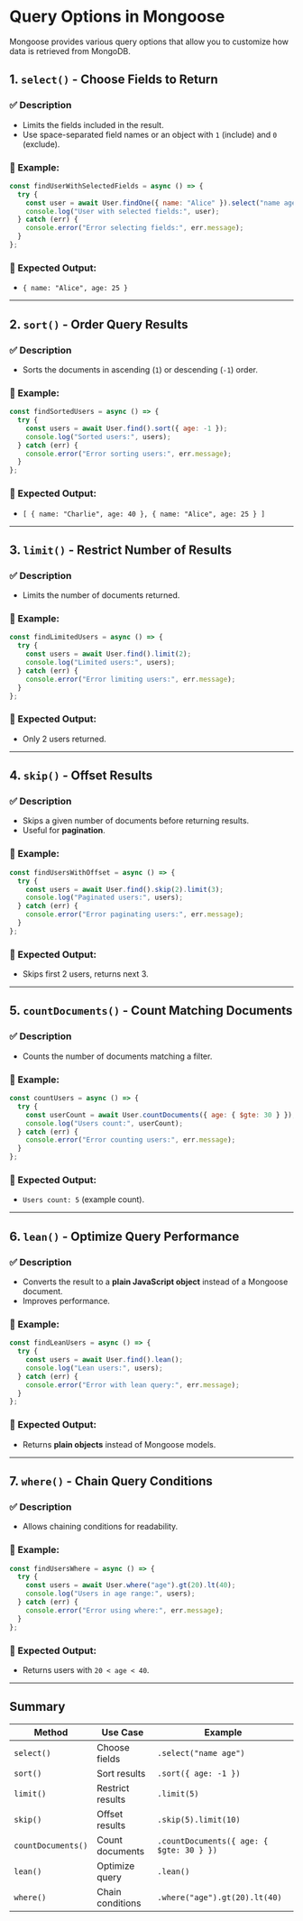 # Query Options in Mongoose

Mongoose provides various query options that allow you to customize how data is retrieved from MongoDB.

## 1. `select()` - Choose Fields to Return
### ✅ Description
- Limits the fields included in the result.
- Use space-separated field names or an object with `1` (include) and `0` (exclude).

### 📌 Example:
```js
const findUserWithSelectedFields = async () => {
  try {
    const user = await User.findOne({ name: "Alice" }).select("name age");
    console.log("User with selected fields:", user);
  } catch (err) {
    console.error("Error selecting fields:", err.message);
  }
};
```

### 🔹 Expected Output:
- `{ name: "Alice", age: 25 }`

---

## 2. `sort()` - Order Query Results
### ✅ Description
- Sorts the documents in ascending (`1`) or descending (`-1`) order.

### 📌 Example:
```js
const findSortedUsers = async () => {
  try {
    const users = await User.find().sort({ age: -1 });
    console.log("Sorted users:", users);
  } catch (err) {
    console.error("Error sorting users:", err.message);
  }
};
```

### 🔹 Expected Output:
- `[ { name: "Charlie", age: 40 }, { name: "Alice", age: 25 } ]`

---

## 3. `limit()` - Restrict Number of Results
### ✅ Description
- Limits the number of documents returned.

### 📌 Example:
```js
const findLimitedUsers = async () => {
  try {
    const users = await User.find().limit(2);
    console.log("Limited users:", users);
  } catch (err) {
    console.error("Error limiting users:", err.message);
  }
};
```

### 🔹 Expected Output:
- Only 2 users returned.

---

## 4. `skip()` - Offset Results
### ✅ Description
- Skips a given number of documents before returning results.
- Useful for **pagination**.

### 📌 Example:
```js
const findUsersWithOffset = async () => {
  try {
    const users = await User.find().skip(2).limit(3);
    console.log("Paginated users:", users);
  } catch (err) {
    console.error("Error paginating users:", err.message);
  }
};
```

### 🔹 Expected Output:
- Skips first 2 users, returns next 3.

---

## 5. `countDocuments()` - Count Matching Documents
### ✅ Description
- Counts the number of documents matching a filter.

### 📌 Example:
```js
const countUsers = async () => {
  try {
    const userCount = await User.countDocuments({ age: { $gte: 30 } });
    console.log("Users count:", userCount);
  } catch (err) {
    console.error("Error counting users:", err.message);
  }
};
```

### 🔹 Expected Output:
- `Users count: 5` (example count).

---

## 6. `lean()` - Optimize Query Performance
### ✅ Description
- Converts the result to a **plain JavaScript object** instead of a Mongoose document.
- Improves performance.

### 📌 Example:
```js
const findLeanUsers = async () => {
  try {
    const users = await User.find().lean();
    console.log("Lean users:", users);
  } catch (err) {
    console.error("Error with lean query:", err.message);
  }
};
```

### 🔹 Expected Output:
- Returns **plain objects** instead of Mongoose models.

---

## 7. `where()` - Chain Query Conditions
### ✅ Description
- Allows chaining conditions for readability.

### 📌 Example:
```js
const findUsersWhere = async () => {
  try {
    const users = await User.where("age").gt(20).lt(40);
    console.log("Users in age range:", users);
  } catch (err) {
    console.error("Error using where:", err.message);
  }
};
```

### 🔹 Expected Output:
- Returns users with `20 < age < 40`.

---

## Summary

| Method | Use Case | Example |
|--------|---------|---------|
| `select()` | Choose fields | `.select("name age")` |
| `sort()` | Sort results | `.sort({ age: -1 })` |
| `limit()` | Restrict results | `.limit(5)` |
| `skip()` | Offset results | `.skip(5).limit(10)` |
| `countDocuments()` | Count documents | `.countDocuments({ age: { $gte: 30 } })` |
| `lean()` | Optimize query | `.lean()` |
| `where()` | Chain conditions | `.where("age").gt(20).lt(40)` |
